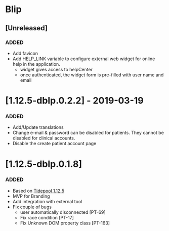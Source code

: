 # Blip 

## [Unreleased]

### ADDED
 - Add favicon
 - Add HELP_LINK variable to configure external web widget for online help in the application. 
    - widget gives access to helpCenter
    - once authenticated, the widget form is pre-filled with user name and email


# [1.12.5-dblp.0.2.2] - 2019-03-19 

### ADDED
- Add/Update translations
- Change e-mail & password can be disabled for patients. They cannot be disabled for clinical accounts.
- Disable the create patient account page

# [1.12.5-dblp.0.1.8]

### ADDED
- Based on [Tidepool 1.12.5](https://github.com/tidepool-org/blip/releases/tag/v1.12.5)
- MVP for Branding 
- Add integration with external tool
- Fix couple of bugs 
   - user automatically disconnected [PT-69]
   - Fix race condition [PT-17]
   - Fix Unknown DOM property class [PT-163]
